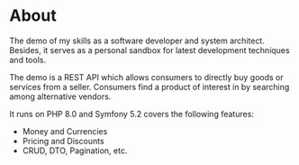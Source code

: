 # About
The demo of my skills as a software developer and system architect. Besides, it serves as a personal 
sandbox for latest development techniques and tools.

The demo is a REST API which allows consumers to directly buy goods or services from a seller. Consumers 
find a product of interest in by searching among alternative vendors.

It runs on PHP 8.0 and Symfony 5.2  covers the following features:
- Money and Currencies
- Pricing and Discounts
- CRUD, DTO, Pagination, etc.
